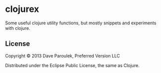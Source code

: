 # clojurex

Some useful clojure utility functions, but mostly snippets and
experiments with clojure. 

## License

Copyright © 2013 Dave Paroulek, Preferred Version LLC

Distributed under the Eclipse Public License, the same as Clojure.
